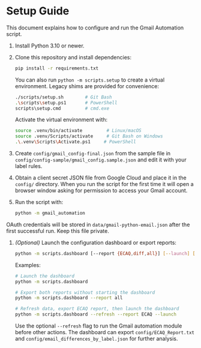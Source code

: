 # Setup Guide

This document explains how to configure and run the Gmail Automation script.

1. Install Python 3.10 or newer.
1. Clone this repository and install dependencies:

   ```bash
   pip install -r requirements.txt
   ```

   You can also run `python -m scripts.setup` to create a virtual
   environment. Legacy shims are provided for convenience:

   ```bash
   ./scripts/setup.sh        # Git Bash
   .\scripts\setup.ps1       # PowerShell
   scripts\setup.cmd         # cmd.exe
   ```

   Activate the virtual environment with:

   ```bash
   source .venv/bin/activate         # Linux/macOS
   source .venv/Scripts/activate     # Git Bash on Windows
   .\.venv\Scripts\Activate.ps1     # PowerShell
   ```
1. Create `config/gmail_config-final.json` from the sample file in `config/config-sample/gmail_config.sample.json` and edit it with
   your label rules.
1. Obtain a client secret JSON file from Google Cloud and place it in the
   `config/` directory. When you run the script for the first time it will open a
   browser window asking for permission to access your Gmail account.
1. Run the script with:

   ```bash
   python -m gmail_automation
   ```

OAuth credentials will be stored in `data/gmail-python-email.json` after the first
successful run. Keep this file private.

1. *(Optional)* Launch the configuration dashboard or export reports:

   ```bash
   python -m scripts.dashboard [--report {ECAQ,diff,all}] [--launch] [--refresh]
   ```

   Examples:

   ```bash
   # Launch the dashboard
   python -m scripts.dashboard

   # Export both reports without starting the dashboard
   python -m scripts.dashboard --report all

   # Refresh data, export ECAQ report, then launch the dashboard
   python -m scripts.dashboard --refresh --report ECAQ --launch
   ```

   Use the optional `--refresh` flag to run the Gmail automation module before
   other actions. The dashboard can export `config/ECAQ_Report.txt` and
   `config/email_differences_by_label.json` for further analysis.
